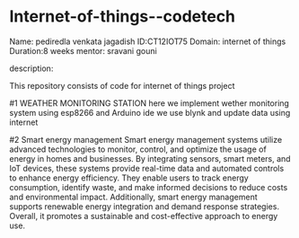 # Internet-of-things--codetech


Name: pediredla venkata jagadish 
ID:CT12IOT75
Domain: internet of things 
Duration:8 weeks
mentor: sravani gouni

description:

This repository consists of code for internet of things  project 




#1  WEATHER MONITORING STATION
here we implement wether monitoring system using esp8266 and Arduino ide 
we use blynk and update data using internet 



#2  Smart energy management
Smart energy management systems utilize advanced technologies to monitor, control, and optimize the usage of energy in homes and businesses. By integrating sensors, smart meters, and IoT devices, these systems provide real-time data and automated controls to enhance energy efficiency. They enable users to track energy consumption, identify waste, and make informed decisions to reduce costs and environmental impact. Additionally, smart energy management supports renewable energy integration and demand response strategies. Overall, it promotes a sustainable and cost-effective approach to energy use.
